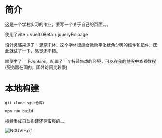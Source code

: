 # 简介

这是一个学校实习的作业，要写一个关于自己的页面。。。

使用了vite + vue3.0Beta + jqueryFullpage

设计灵感来源于：思源宋体，这个字体很适合做扁平化棱角分明的控件和组件，因此就试了一下，感觉还不错。

顺便学了一下Jenkins，配置了一个持续集成的环境，可以在[我的博客](https://www.kagurakana.xyz/detail/ad1b92b4c)中查看教程(服务器在国内，国外访问比较慢)

# 本地构建

```
git clone <git仓库>
```

```
npm run build
```

持续集成自动构建还是蛮爽的。。

![NGUVlF.gif](https://s1.ax1x.com/2020/06/22/NGUVlF.gif)
